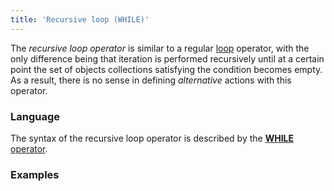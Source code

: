 ```yaml
---
title: 'Recursive loop (WHILE)'
---
```


The *recursive loop operator* is similar to a regular [loop](Loop_FOR.md) operator, with the only difference being that iteration is performed recursively until at a certain point the set of objects collections satisfying the condition becomes empty. As a result, there is no sense in defining *alternative* actions with this operator.

### Language

The syntax of the recursive loop operator is described by the [**WHILE** operator](WHILE_operator.md).

### Examples

